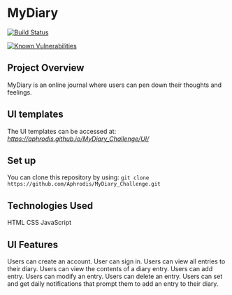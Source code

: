 # MyDiary

[![Build Status](https://travis-ci.com/Aphrodis/MyDiary_Challenge.svg?branch=develop)](https://travis-ci.com/Aphrodis/MyDiary_Challenge)

[![Known Vulnerabilities](https://snyk.io/test/github/Aphrodis/MyDiary_Challenge/badge.svg?targetFile=package.json)](https://snyk.io/test/github/Aphrodis/MyDiary_Challenge?targetFile=package.json)

## Project Overview
MyDiary is an online journal where users can pen down their thoughts and feelings.

## UI templates
The UI templates can be accessed at: *https://aphrodis.github.io/MyDiary_Challenge/UI/*

## Set up
You can clone this repository by using: ```git clone https://github.com/Aphrodis/MyDiary_Challenge.git```

## Technologies Used
HTML
CSS
JavaScript

## UI Features
Users can create an account.
User can sign in.
Users can view all entries to their diary.
Users can view the contents of a diary entry.
Users can add entry.
Users can modify an entry.
Users can delete an entry.
Users can set and get daily notifications that prompt them to add an entry to their diary.

